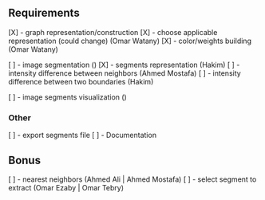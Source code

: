 ## Requirements

[X] - graph representation/construction
  [X] - choose applicable representation (could change) (Omar Watany)
    [X] - color/weights building (Omar Watany)

[ ] - image segmentation ()
  [X] - segments representation (Hakim)
  [ ] - intensity difference between neighbors (Ahmed Mostafa)
  [ ] - intensity difference between two boundaries (Hakim)

[ ] - image segments visualization ()

### Other 
[ ] - export segments file
[ ] - Documentation

## Bonus
[ ] - nearest neighbors (Ahmed Ali | Ahmed Mostafa)
[ ] - select segment to extract (Omar Ezaby | Omar Tebry)
